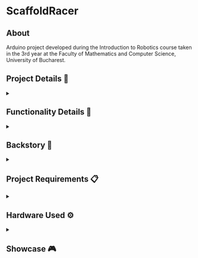 # ScaffoldRacer

## About

Arduino project developed during the Introduction to Robotics course taken in the 3rd year at the Faculty of Mathematics and Computer Science, University of Bucharest.

## Project Details 📄

<details>
<summary><h2>Functionality Details 📑</h2></summary>
<br>

The project features a game displayed on an 8x8 LED matrix, as well as a menu for said-game, displayed through an LCD.

### Game Details 🚧🏃‍♂️

**Story:** You are playing as a parkour enjoyer, that loves nothing more than to partake in brisk, long, running sessions. As you stroll around the city, you find yourself near a construction site for a very tall building, and decide to put your skills to use by climbing the whole thing to the top. After reaching the top, you suddenly remember that you forgot to finish your project for the robotics course at your university, and so you decide to go and finish it, by hurrying back down and descending on some nearby scaffolds, while doing your daily running session. Be careful, though, there are construction props laid on the scaffolds, that will try to thwart your descent, or worse yet, be careful not to fall off the scaffolds!

**Gameplay mechanics:** Move the joystick in any direction to determine your descent on an endless stream of randomly generated platforms, that display different properties depending on the current difficulty of the game. The speed at which the platforms move, their lengths, and the distance between them, will make the player's run increasingly harder as the current difficulty of the game advances (Easy, Medium, Hard). The difficulty of the game rises as you accumulate more points. Point accumulation is done constantly, by progressing through the game. Obstacles will appear only on the "Hard" difficulty. Avoid getting slowed down by obstacles placed on the scaffolds. Each time you start a new game, you begin with 3 lives. If you are taken above the matrix, by scaffolds or obstacles, or if you fall to the bottom of the matrix without landing on a scaffold or an obstacle, you lose a life. Once all lives are spent, or once the player presses the joystick mid-game, it's game over and you are taken on the LCD to the post-game info.

### Menu Details 📃

**Navigation properties:** Move the joystick up or down to navigate through the options of the menu. Press the joystick to access a sub-menu, or interact with certain options of the menu. Move the joystick left to exit any sub-menu.

**Menu options properties:**
* Start game: starts a new game
* Instructions: details about how to play the game and navigate the menu
* Leaderboard: top 10 scores, in descending order
* Settings: modify the properties of the game, leaderboard, matrix, LCD (press the joystick to lock on a certain option, and then move it up, down, left, or right, to interact with the option, or press the joystick again to end your lock)
  * Player: name of the current player
  * Level: starting difficulty of the game (Easy, Medium, Hard)
  * Del. hiscores: resets the leaderboard
  * LCD bright.: lowers or increases the LCD brightness (1-5 steps)
  * Mat bright.: lowers or increases the matrix intensity (1-5 steps)
  * Sounds: ON/OFF (applies both to the game, and the menu navigation)
* Credits: displays the name of the game, and the name and GitHub profile link of the person that made the game

### Other Details 🎛
* The buzzer attempts to generate sounds (when the sound is enabled ("ON") in the "Settings" sub-menu) in the following scenarios: the user utilizes the joystick to navigate the menu or interact with it, the player begins a new life, the player loses a life, the difficulty increases during a game
* The potentiometer can be used to modify the contrast of the LCD

</details>

<details>
<summary><h2>Backstory 📖</h2></summary>
<br>

The game's idea wasn't inspired from a particular game, but rather it came to me naturally while I was thinking about the theme of the project. Given that I like the types of games that go on forever, where the player's score is constantly increasing, I found it engaging and addicting to play such a game, so I began developing one around these aspects, in the classical form of a platformer.

### Difficulties Encountered 😕
* Making it so that the player's movement doesn't generate any bugs
* Making it so that after the player loses a life and respawns, the layout of the matrix is the same as the one when the player last stood on a solid surface, or a layout in which the player can continue their descent, without having their path blocked by an obstacle (impossible for them to overcome it, due to a game bug)
* Generating obstacles on the platforms

</details>

<details>
<summary><h2>Project Requirements 📋</h2></summary>

### Menu Requirements
* When powering up a game, a greeting message should be shown for a few moments.
* Should contain roughly the following categories:
  * Start game, starts the initial level of the game
  * Highscore:
    * Initially, there are 0 highscores.
    * Updated when the game is done. Highest possible score should be achieved by starting at a higher level.
    * Saves the top 5+ values in EEPROM with name and score.
  * Settings:
    * Enter name. The name should be shown in highscore. Maybe somewhere else, as well?
    * Starting level: Set the starting level value. The idea is to be able to start from a higher level as well. Can be replaced with difficulty.
    * LCD contrast control (optional, it replaces the potentiometer). Save it to EEPROM.
    * LCD brightness control (mandatory, must change LED wire that’s directly connected to 5v). Save it to EEPROM.
    * Matrix brightness control (see function setIntesnity from the ledControl library). Save it to EEPROM.
    * Sounds ON or OFF. Save it to EEPROM.
    * Extra stuff can include items specific to the game mechanics, or other settings such as chosen theme song, etc. Again, save it to EEPROM.
  * About: should include details about the creator(s) of the game. At least game name, author, and GitHub link or user. (use scrolling text?)
  * How to play: short and informative description.
* While playing the game: display all relevant info
  * Lives
  * Level
  * Score
  * Time?
  * Player name?
  * etc
* Upon game ending:
  * Screen 1: a message such as "Congratulations on reaching level/score X". "You did better than y people.". etc. Switches to Screen 2 upon interaction (button press) or after a few moments.
  * Screen 2: display relevant game info: score, time, lives left, etc. Must inform the player if they beat the highscore. This menu should only be closed by the player, by pressing a button.
> Note: The menu should be intuitive and obvious how to use.

### Game Requirements

* It must have basic sounds (when "eating" food, when dying, when finishing the level, etc). Extra: add theme songs.
* It must be intuitive and fun to play.
* It must make sense in the current setup. Study the idea of a panning camera - aka the 8x8 led doesn’t need to be the entire map. It can only be the current field of view of the player.
* The levels must progress dynamically. Aka the level difficulty, score and other properties should be a function of the level number or time. However, the challenge here is for it to grow in a playable way - not too easy for a long time so it becomes boring, not too hard too fast so it’s not attractive. Also, it’s nice to have an ending, a final level, a boss etc. It shouldn’t necessarily go on forever (but that’s fine, though).

### Hardware Requirements

* 1 Arduino Uno
* 1 LCD
* 1 8x8 LED matrix
* 1 joystick
* 1 active/passive buzzer

</details>

<details>
<summary><h2>Hardware Used ⚙</h2></summary>
<br>

* 1 Arduino Uno
* 1 LCD
* 1 1088AS matrix
* 1 MAX7219 LED Driver
* 1 joystick
* 1 passive buzzer
* 1 potentiometer (for controlling the LCD contrast)
* 1 10μF, 50V electrolytic capacitor
* 1 (104) 0.1μF ceramic capacitor
* resistors and wires (per logic)
* 3 breadboards

</details>

<details>
<summary><h2>Showcase 🎮</h2></summary>

### Setup Pictures 📷

![above](https://user-images.githubusercontent.com/87432371/208773331-7c3f99f7-4bb4-4d4b-94bc-1eeddd21c71e.jpg)

![from behind](https://user-images.githubusercontent.com/87432371/208773348-06620a5e-f52f-4ada-97f5-aad407ba3293.jpg)

![from the front](https://user-images.githubusercontent.com/87432371/208773357-a39b8339-62b4-4e65-a022-8946003f6305.jpg)
 
### Video Presentation 🎥

https://www.youtube.com/watch?v=6mUxIa6V9B0&ab_channel=AlexandruSasu

</details>
